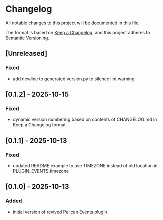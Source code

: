 # Changelog
All notable changes to this project will be documented in this file.

The format is based on [Keep a Changelog](https://keepachangelog.com/en/1.1.0/),
and this project adheres to [Semantic Versioning](https://semver.org/spec/v2.0.0.html).

## [Unreleased]
### Fixed
- add newline to generated version.py to silence lint warning

## [0.1.2] - 2025-10-15
### Fixed
- dynamic version numbering based on contents of CHANGELOG.md in Keep a Changelog format

## [0.1.1] - 2025-10-13
### Fixed
- updated README example to use TIMEZONE instead of old location in PLUGIN_EVENTS.timezone

## [0.1.0] - 2025-10-13
### Added
- initial version of revived Pelican Events plugin
